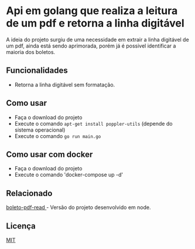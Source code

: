 # Api em golang que realiza a leitura de um pdf e retorna a linha digitável

A ideia do projeto surgiu de uma necessidade em extrair a linha digitável de um pdf, ainda está sendo aprimorada, porém já é possivel identificar a maioria dos boletos.

## Funcionalidades

- Retorna a linha digitável sem formatação.

## Como usar

- Faça o download do projeto
- Execute o comando `apt-get install poppler-utils` (depende do sistema operacional)
- Execute o comando `go run main.go`

## Como usar com docker

- Faça o download do projeto
- Execute o comando 'docker-compose up -d'


## Relacionado

[boleto-pdf-read
](https://github.com/fabioalmeida132/boleto-pdf-read) - Versão do projeto desenvolvido em node.


## Licença

[MIT](https://choosealicense.com/licenses/mit/)

